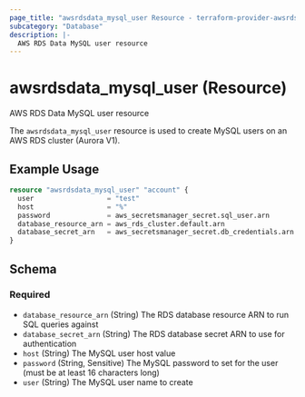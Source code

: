 ```yaml
---
page_title: "awsrdsdata_mysql_user Resource - terraform-provider-awsrdsdata"
subcategory: "Database"
description: |-
  AWS RDS Data MySQL user resource
---
```


# awsrdsdata_mysql_user (Resource)

AWS RDS Data MySQL user resource

The `awsrdsdata_mysql_user` resource is used to create MySQL users on an AWS RDS cluster (Aurora V1).

## Example Usage

```terraform
resource "awsrdsdata_mysql_user" "account" {
  user                  = "test"
  host                  = "%"
  password              = aws_secretsmanager_secret.sql_user.arn
  database_resource_arn = aws_rds_cluster.default.arn
  database_secret_arn   = aws_secretsmanager_secret.db_credentials.arn
}
```

<!-- schema generated by tfplugindocs -->
## Schema

### Required

- `database_resource_arn` (String) The RDS database resource ARN to run SQL queries against
- `database_secret_arn` (String) The RDS database secret ARN to use for authentication
- `host` (String) The MySQL user host value
- `password` (String, Sensitive) The MySQL password to set for the user (must be at least 16 characters long)
- `user` (String) The MySQL user name to create
